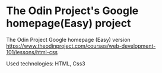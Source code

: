 # The Odin Project's Google homepage(Easy) project

The Odin Project Google homepage (Easy) version
https://www.theodinproject.com/courses/web-development-101/lessons/html-css

Used technologies: HTML, Css3
